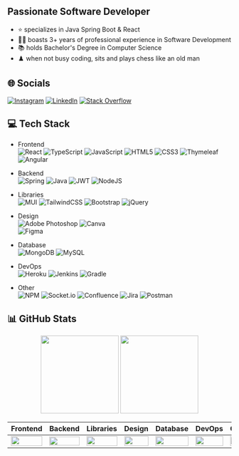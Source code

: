 ## Passionate Software Developer

- ⭐ specializes in Java Spring Boot & React
- 🧑‍💼 boasts 3+ years of professional experience in Software Development
- 📚 holds Bachelor's Degree in Computer Science
- ♟️ when not busy coding, sits and plays chess like an old man

## 🌐 Socials
[![Instagram](https://img.shields.io/badge/Instagram-%23E4405F.svg?logo=Instagram&logoColor=white)](https://instagram.com/deeelpo98) [![LinkedIn](https://img.shields.io/badge/LinkedIn-%230077B5.svg?logo=linkedin&logoColor=white)](https://linkedin.com/in/btot) [![Stack Overflow](https://img.shields.io/badge/-Stackoverflow-FE7A16?logo=stack-overflow&logoColor=white)](https://stackoverflow.com/users/14260355) 

## 💻 Tech Stack
- Frontend<br/>
  ![React](https://img.shields.io/badge/react-%2320232a.svg?style=flat&logo=react&logoColor=%2361DAFB)
  ![TypeScript](https://img.shields.io/badge/typescript-%23007ACC.svg?style=flat&logo=typescript&logoColor=white)
  ![JavaScript](https://img.shields.io/badge/javascript-%23323330.svg?style=flat&logo=javascript&logoColor=%23F7DF1E)
  ![HTML5](https://img.shields.io/badge/html5-%23E34F26.svg?style=flat&logo=html5&logoColor=white)
  ![CSS3](https://img.shields.io/badge/css3-%231572B6.svg?style=flat&logo=css3&logoColor=white) 
  ![Thymeleaf](https://img.shields.io/badge/Thymeleaf-%23005C0F.svg?style=flat&logo=Thymeleaf&logoColor=white)
  ![Angular](https://img.shields.io/badge/angular-%23DD0031.svg?style=flat&logo=angular&logoColor=white)
  
- Backend<br/>
  ![Spring](https://img.shields.io/badge/spring-%236DB33F.svg?style=flat&logo=spring&logoColor=white) 
  ![Java](https://img.shields.io/badge/java-%23ED8B00.svg?style=flat&logo=java&logoColor=white)
  ![JWT](https://img.shields.io/badge/JWT-black?style=flat&logo=JSON%20web%20tokens)
  ![NodeJS](https://img.shields.io/badge/node.js-6DA55F?style=flat&logo=node.js&logoColor=white)
  
- Libraries<br/>
  ![MUI](https://img.shields.io/badge/MUI-%230081CB.svg?style=flat&logo=material-ui&logoColor=white)
  ![TailwindCSS](https://img.shields.io/badge/tailwindcss-%2338B2AC.svg?style=flat&logo=tailwind-css&logoColor=white) 
  ![Bootstrap](https://img.shields.io/badge/bootstrap-%23563D7C.svg?style=flat&logo=bootstrap&logoColor=white)
  ![jQuery](https://img.shields.io/badge/jquery-%230769AD.svg?style=flat&logo=jquery&logoColor=white)

- Design<br/>
  ![Adobe Photoshop](https://img.shields.io/badge/adobephotoshop-%2331A8FF.svg?style=flat&logo=adobephotoshop&logoColor=white) 
  ![Canva](https://img.shields.io/badge/Canva-%2300C4CC.svg?style=flat&logo=Canva&logoColor=white) 	
  ![Figma](https://img.shields.io/badge/figma-%23F24E1E.svg?style=flat&logo=figma&logoColor=white) 

- Database<br/>
  ![MongoDB](https://img.shields.io/badge/MongoDB-%234ea94b.svg?style=flat&logo=mongodb&logoColor=white) 
  ![MySQL](https://img.shields.io/badge/mysql-%2300f.svg?style=flat&logo=mysql&logoColor=white) 

- DevOps<br/>
  ![Heroku](https://img.shields.io/badge/heroku-%23430098.svg?style=flat&logo=heroku&logoColor=white)
  ![Jenkins](https://img.shields.io/badge/jenkins-%232C5263.svg?style=flat&logo=jenkins&logoColor=white) 
  ![Gradle](https://img.shields.io/badge/Gradle-02303A.svg?style=flat&logo=Gradle&logoColor=white) 

- Other<br/>
  ![NPM](https://img.shields.io/badge/NPM-%23000000.svg?style=flat&logo=npm&logoColor=white)
  ![Socket.io](https://img.shields.io/badge/Socket.io-black?style=flat&logo=socket.io&badgeColor=010101) 
  ![Confluence](https://img.shields.io/badge/confluence-%23172BF4.svg?style=flat&logo=confluence&logoColor=white) 
  ![Jira](https://img.shields.io/badge/jira-%230A0FFF.svg?style=flat&logo=jira&logoColor=white) 
  ![Postman](https://img.shields.io/badge/Postman-FF6C37?style=flat&logo=postman&logoColor=white)

## 📊 GitHub Stats

<p align="center">
  <img height="175" src="https://github-readme-stats.vercel.app/api?username=brunotot&theme=slateorange&hide_border=true&include_all_commits=true&count_private=false">
  <img height="175" src="https://github-readme-stats.vercel.app/api/top-langs/?username=brunotot&theme=slateorange&hide_border=true&include_all_commits=true&count_private=false&layout=compact">
</p>

| Frontend | Backend | Libraries | Design | Database | DevOps | Other | 
|----------|---------|-----------|--------|----------|--------|-------|
|<img width="100%" height="22" src="https://img.shields.io/badge/react-%2320232a.svg?style=flat&logo=react&logoColor=%2361DAFB">|<img width="100%" src="https://img.shields.io/badge/spring-%236DB33F.svg?style=flat&logo=spring&logoColor=white">|<img width="100%" height="22" src="https://img.shields.io/badge/MUI-%230081CB.svg?style=flat&logo=material-ui&logoColor=white">|<img width="100%" height="22" src="https://img.shields.io/badge/adobephotoshop-%2331A8FF.svg?style=flat&logo=adobephotoshop&logoColor=white">|<img width="100%" height="22" src="https://img.shields.io/badge/MongoDB-%234ea94b.svg?style=flat&logo=mongodb&logoColor=white">|<img width="100%" height="22" src="https://img.shields.io/badge/heroku-%23430098.svg?style=flat&logo=heroku&logoColor=white">|<img width="100%" height="22" src="https://img.shields.io/badge/NPM-%23000000.svg?style=flat&logo=npm&logoColor=white">
